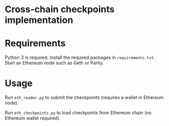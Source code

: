 Cross-chain checkpoints implementation
======================================

# Requirements

Python 3 is required.
Install the required packages in `requirements.txt`.
Start an Ethereum node such as Geth or Parity.

# Usage

Run `eth_reader.py` to submit the checkpoints (requires a wallet in Ethereum node).

Run `eth_checkpoints.py` to load checkpoints from Ethereum chain (no Ethereum wallet required).

